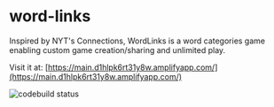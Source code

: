# word-links
Inspired by NYT's Connections, WordLinks is a word categories game enabling custom game creation/sharing and unlimited play.

Visit it at: [https://main.d1hlpk6rt31y8w.amplifyapp.com/](https://main.d1hlpk6rt31y8w.amplifyapp.com/)



![codebuild status](https://lqpwgcguy6.execute-api.us-west-2.amazonaws.com/test/badges?uuid=123456789)
